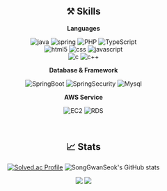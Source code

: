 
<div align="center">
    
## ⚒️ Skills


<p><b>Languages</b></p>

![java](https://img.shields.io/badge/Java-007396?style=for-the-badge&logo=OpenJDK&logoColor=FFFFFF) 
![spring](https://img.shields.io/badge/spring-6DB33F?style=for-the-badge&logo=Spring&logoColor=FFFFFF) 
![PHP](https://img.shields.io/badge/PHP-777BB4?style=for-the-badge&logo=PHP&logoColor=FFFFFF) 
![TypeScript](https://img.shields.io/badge/Laravel-FF2D20?style=for-the-badge&logo=Laravel&logoColor=FFFFFF)
<br>
![html5](https://img.shields.io/badge/html5-E34F26?style=for-the-badge&logo=html5&logoColor=white)
![css](https://img.shields.io/badge/css-1572B6?style=for-the-badge&logo=css3&logoColor=white)
![javascript](https://img.shields.io/badge/javascript-F7DF1E?style=for-the-badge&logo=javascript&logoColor=black)
<br>
![c](https://img.shields.io/badge/C-A8B9CC?&style=for-the-badge&logo=c&logoColor=FFFFFF)
![c++](https://img.shields.io/badge/C++-8B00FF?&style=for-the-badge&logo=cplusplus&logoColor=FFFFFF)


<p><b>Database & Framework</b></p>

![SpringBoot](https://img.shields.io/badge/springboot-6DB33F?style=for-the-badge&logo=springboot&logoColor=FFFFFF) 
![SpringSecurity](https://img.shields.io/badge/spring&nbsp;security-6DB33F?style=for-the-badge&logo=springboot&logoColor=FFFFFF) 
![Mysql](https://img.shields.io/badge/MySql-4479A1?style=for-the-badge&logo=MySQL&logoColor=FFFFFF) 

<p><b>AWS Service</b></p>

![EC2](https://img.shields.io/badge/ec2-FF7F00?style=for-the-badge&logo=amazonec2&logoColor=FFFFFF)
![RDS](https://img.shields.io/badge/rds-0067A3?style=for-the-badge&logo=amazonrds&logoColor=FFFFFF)

    
  
<br>
  
## 📈 Stats
[![Solved.ac Profile](http://mazassumnida.wtf/api/v2/generate_badge?boj=kho6812)](https://solved.ac/kho6812/)
![SongGwanSeok's GitHub stats](https://github-readme-stats.vercel.app/api?username=SongGwanSeok&show_icons=true) 


<p>
  <a href="https://www.instagram.com/gs_song98/" target="_blank"><img src="https://img.shields.io/badge/gs_song98-CB3F7C?style=flat-square&logo=Instagram&logoColor=white"/></a>
  <a href="mailto:sgs980902@naver.com" target="_blank"><img src="https://img.shields.io/badge/sgs980902@naver.com-6DB33F?style=flat-square&logo=Naver&logoColor=white"/></a>
</p>

</div>
</div>
